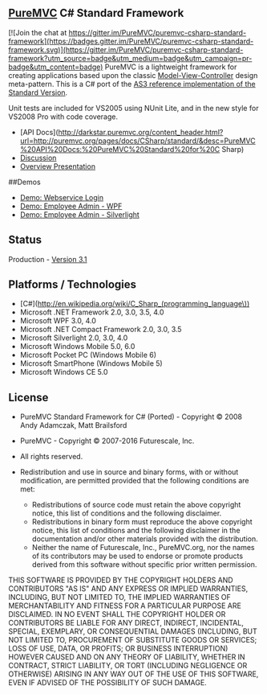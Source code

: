## [PureMVC](http://puremvc.github.com/) C# Standard Framework

[![Join the chat at https://gitter.im/PureMVC/puremvc-csharp-standard-framework](https://badges.gitter.im/PureMVC/puremvc-csharp-standard-framework.svg)](https://gitter.im/PureMVC/puremvc-csharp-standard-framework?utm_source=badge&utm_medium=badge&utm_campaign=pr-badge&utm_content=badge)
PureMVC is a lightweight framework for creating applications based upon the classic [Model-View-Controller](http://en.wikipedia.org/wiki/Model-view-controller) design meta-pattern. This is a C# port of the [AS3 reference implementation of the Standard Version](https://github.com/PureMVC/puremvc-as3-standard-framework/wiki). 

Unit tests are included for VS2005 using NUnit Lite, and in the new style for VS2008 Pro with code coverage.

* [API Docs](http://darkstar.puremvc.org/content_header.html?url=http://puremvc.org/pages/docs/CSharp/standard/&desc=PureMVC%20API%20Docs:%20PureMVC%20Standard%20for%20C Sharp)
* [Discussion](http://forums.puremvc.org/index.php?board=72.0)
* [Overview Presentation](http://puremvc.tv/#P100)

##Demos
* [Demo: Webservice Login](https://github.com/PureMVC/puremvc-csharp-demo-webservice-login/wiki)
* [Demo: Employee Admin - WPF](https://github.com/PureMVC/puremvc-csharp-demo-wpf-employeeadmin/wiki) 
* [Demo: Employee Admin - Silverlight](https://github.com/PureMVC/puremvc-csharp-demo-silverlight-employeeadmin/wiki)

## Status
Production - [Version 3.1](https://github.com/PureMVC/puremvc-csharp-standard-framework/blob/master/VERSION)

## Platforms / Technologies
* [C#](http://en.wikipedia.org/wiki/C_Sharp_(programming_language\))
* Microsoft .NET Framework 2.0, 3.0, 3.5, 4.0
* Microsoft  WPF 3.0, 4.0
* Microsoft .NET Compact Framework 2.0, 3.0, 3.5
* Microsoft  Silverlight 2.0, 3.0, 4.0
* Microsoft  Windows Mobile 5.0, 6.0
* Microsoft  Pocket PC (Windows Mobile 6)
* Microsoft  SmartPhone (Windows Mobile 5)
* Microsoft  Windows CE 5.0

## License
* PureMVC Standard Framework for C# (Ported) - Copyright © 2008 Andy Adamczak, Matt Brailsford
* PureMVC - Copyright © 2007-2016 Futurescale, Inc.
* All rights reserved.

* Redistribution and use in source and binary forms, with or without modification, are permitted provided that the following conditions are met:

  * Redistributions of source code must retain the above copyright notice, this list of conditions and the following disclaimer.
  * Redistributions in binary form must reproduce the above copyright notice, this list of conditions and the following disclaimer in the documentation and/or other materials provided with the distribution.
  * Neither the name of Futurescale, Inc., PureMVC.org, nor the names of its contributors may be used to endorse or promote products derived from this software without specific prior written permission.

THIS SOFTWARE IS PROVIDED BY THE COPYRIGHT HOLDERS AND CONTRIBUTORS "AS IS" AND ANY EXPRESS OR IMPLIED WARRANTIES, INCLUDING, BUT NOT LIMITED TO, THE IMPLIED WARRANTIES OF MERCHANTABILITY AND FITNESS FOR A PARTICULAR PURPOSE ARE DISCLAIMED. IN NO EVENT SHALL THE COPYRIGHT HOLDER OR CONTRIBUTORS BE LIABLE FOR ANY DIRECT, INDIRECT, INCIDENTAL, SPECIAL, EXEMPLARY, OR CONSEQUENTIAL DAMAGES (INCLUDING, BUT NOT LIMITED TO, PROCUREMENT OF SUBSTITUTE GOODS OR SERVICES; LOSS OF USE, DATA, OR PROFITS; OR BUSINESS INTERRUPTION) HOWEVER CAUSED AND ON ANY THEORY OF LIABILITY, WHETHER IN CONTRACT, STRICT LIABILITY, OR TORT (INCLUDING NEGLIGENCE OR OTHERWISE) ARISING IN ANY WAY OUT OF THE USE OF THIS SOFTWARE, EVEN IF ADVISED OF THE POSSIBILITY OF SUCH DAMAGE.